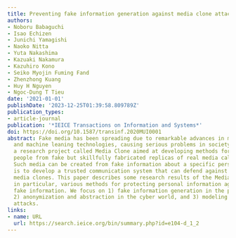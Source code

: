 ```yaml
---
title: Preventing fake information generation against media clone attacks
authors:
- Noboru Babaguchi
- Isao Echizen
- Junichi Yamagishi
- Naoko Nitta
- Yuta Nakashima
- Kazuaki Nakamura
- Kazuhiro Kono
- Seiko Myojin Fuming Fand
- Zhenzhong Kuang
- Huy H Nguyen
- Ngoc-Dung T Tieu
date: '2021-01-01'
publishDate: '2023-12-25T01:39:58.809789Z'
publication_types:
- article-journal
publication: '*IEICE Transactions on Information and Systems*'
doi: https://doi.org/10.1587/transinf.2020MUI0001
abstract: Fake media has been spreading due to remarkable advances in media processing
  and machine leaning technologies, causing serious problems in society. We are conducting
  a research project called Media Clone aimed at developing methods for protecting
  people from fake but skillfully fabricated replicas of real media called media clones.
  Such media can be created from fake information about a specific person. Our goal
  is to develop a trusted communication system that can defend against attacks of
  media clones. This paper describes some research results of the Media Clone project,
  in particular, various methods for protecting personal information against generating
  fake information. We focus on 1) fake information generation in the physical world,
  2) anonymization and abstraction in the cyber world, and 3) modeling of media clone
  attacks.
links:
- name: URL
  url: https://search.ieice.org/bin/summary.php?id=e104-d_1_2
---
```


